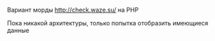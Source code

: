 Вариант морды http://check.waze.su/ на PHP

Пока никакой архитектуры, только попытка отобразить имеющиеся данные
